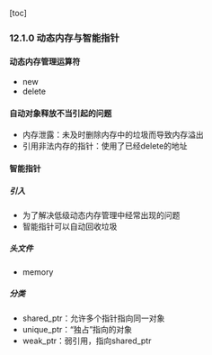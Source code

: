 [toc]

### 12.1.0 动态内存与智能指针

#### 动态内存管理运算符

* new
* delete

#### 自动对象释放不当引起的问题

* 内存泄露：未及时删除内存中的垃圾而导致内存溢出
* 引用非法内存的指针：使用了已经delete的地址

#### 智能指针

##### 引入

* 为了解决低级动态内存管理中经常出现的问题
* 智能指针可以自动回收垃圾

##### 头文件

* memory

##### 分类

* shared_ptr：允许多个指针指向同一对象
* unique_ptr：“独占”指向的对象
* weak_ptr：弱引用，指向shared_ptr


